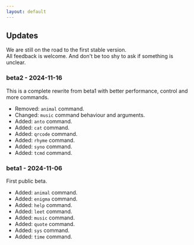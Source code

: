 ```yaml
---
layout: default
---
```


## Updates

We are still on the road to the first stable version.  
All feedback is welcome. And don't be too shy to ask if something is unclear.

<!--
Types of changes:
- Removed for now removed features.
- Changed for changes in existing functionality.
- Deprecated for soon-to-be removed features.
- Added for new features.
- Fixed for any bug fixes.
- Security in case of vulnerabilities.
-->

<!--
Unreleased:
- Removed: Aliases of all commands except `h` for `help` and `eleet` for `leet`. I'll let you decide which aliases make sense when we have the first final set of commands.
- Changed: Tweaked command cooldowns.
- Added: `dog` command.
-->


### beta2 - 2024-11-16

This is a complete rewrite from beta1 with better performance, control and more commands.

- Removed: `animal` command.
- Changed: `music` command behaviour and arguments.
- Added: `anto` command.
- Added: `cat` command.
- Added: `qrcode` command.
- Added: `rhyme` command.
- Added: `syno` command.
- Added: `tcmd` command.


### beta1  - 2024-11-06

First public beta.

- Added: `animal` command.
- Added: `enigma` command.
- Added: `help` command.
- Added: `leet` command.
- Added: `music` command.
- Added: `quote` command.
- Added: `sys` command.
- Added: `time` command.
